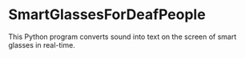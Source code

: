 # SmartGlassesForDeafPeople
This Python program converts sound into text on the screen of smart glasses in real-time. 

